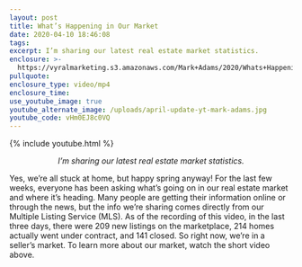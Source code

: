 ```yaml
---
layout: post
title: What’s Happening in Our Market
date: 2020-04-10 18:46:08
tags:
excerpt: I’m sharing our latest real estate market statistics.
enclosure: >-
  https://vyralmarketing.s3.amazonaws.com/Mark+Adams/2020/Whats+Happening+in+Our+Market.mp4
pullquote:
enclosure_type: video/mp4
enclosure_time:
use_youtube_image: true
youtube_alternate_image: /uploads/april-update-yt-mark-adams.jpg
youtube_code: vHm0EJ8c0VQ
---
```


{% include youtube.html %}

<p style="text-align:center"><em>I’m sharing our latest real estate market statistics.</em></p>

Yes, we’re all stuck at home, but happy spring anyway\! For the last few weeks, everyone has been asking what’s going on in our real estate market and where it’s heading. Many people are getting their information online or through the news, but the info we’re sharing comes directly from our Multiple Listing Service (MLS). As of the recording of this video, in the last three days, there were 209 new listings on the marketplace, 214 homes actually went under contract, and 141 closed. So right now, we’re in a seller’s market. To learn more about our market, watch the short video above.&nbsp;